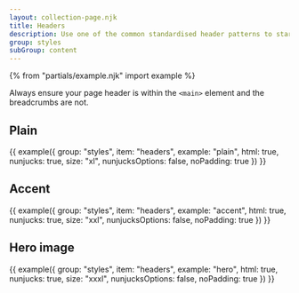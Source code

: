 ```yaml
---
layout: collection-page.njk
title: Headers
description: Use one of the common standardised header patterns to start your page.
group: styles
subGroup: content
---
```


{% from "partials/example.njk" import example %}

Always ensure your page header is within the `<main>` element and the breadcrumbs are not.

## Plain

{{ example({ group: "styles", item: "headers", example: "plain", html: true, nunjucks: true, size: "xl", nunjucksOptions: false, noPadding: true }) }}

## Accent

{{ example({ group: "styles", item: "headers", example: "accent", html: true, nunjucks: true, size: "xxl", nunjucksOptions: false, noPadding: true }) }}

## Hero image

{{ example({ group: "styles", item: "headers", example: "hero", html: true, nunjucks: true, size: "xxxl", nunjucksOptions: false, noPadding: true }) }}
